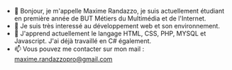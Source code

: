 - 👋 Bonjour, je m'appelle Maxime Randazzo, je suis actuellement étudiant en première année de BUT Métiers du Multimédia et de l'Internet.
- 👀 Je suis très interessé au développement web et son environnement.
- 🌱 J'apprend actuellement le langage HTML, CSS, PHP, MYSQL et Javascript. J'ai déjà travaillé en C# également.
- 📫 Vous pouvez me contacter sur mon mail : maxime.randazzopro@gmail.com

<!---
RandazzoMaxime/RandazzoMaxime is a ✨ special ✨ repository because its `README.md` (this file) appears on your GitHub profile.
You can click the Preview link to take a look at your changes.
--->
